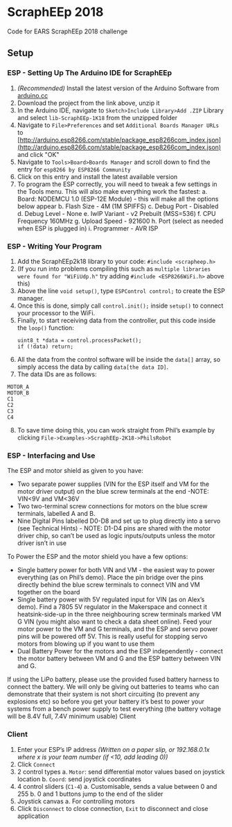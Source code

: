 # ScraphEEp 2018
Code for EARS ScraphEEp 2018 challenge

## Setup
### ESP - Setting Up The Arduino IDE for ScraphEEp
1. *(Recommended)* Install the latest version of the Arduino Software from [arduino.cc](http://www.arduino.cc)
2. Download the project from the link above, unzip it 
3. In the Arduino IDE, navigate to `Sketch>Include Library>Add .ZIP` Library and select `lib-ScraphEEp-1K18` from the unzipped folder
4. Navigate to `File>Preferences` and set `Additional Boards Manager URLs` to [http://arduino.esp8266.com/stable/package_esp8266com_index.json](http://arduino.esp8266.com/stable/package_esp8266com_index.json) and click "OK"
5. Navigate to `Tools>Board>Boards Manager` and scroll down to find the entry for `esp8266 by ESP8266 Community`
6. Click on this entry and install the latest available version
7. To program the ESP correctly, you will need to tweak a few settings in the Tools menu. This will also make everything work the fastest:
	a. Board: NODEMCU 1.0 (ESP-12E Module) - this will make all the options below appear
	b. Flash Size - 4M (1M SPIFFS)
	c. Debug Port - Disabled
	d. Debug Level - None
	e. IwIP Variant - v2 Prebuilt (MSS=536)
	f. CPU Frequency 160MHz
	g. Upload Speed - 921600
	h. Port (select as needed when ESP is plugged in)
	i. Programmer - AVR ISP

### ESP - Writing Your Program
1. Add the ScraphEEp2k18 library to your code: `#include <scrapheep.h>`
2. (If you run into problems compiling this such as `multiple libraries were found for "WiFiUdp.h"` try adding `#include <ESP8266WiFi.h>` above this)
3. Above the line `void setup()`, type `ESPControl control;` to create the ESP manager.
4. Once this is done, simply call `control.init();` inside `setup()` to connect your processor to the WiFi.
5. Finally, to start receiving data from the controller, put this code inside the `loop()` function:
	```
	uint8_t *data = control.processPacket();
	if (!data) return;
	```
6. All the data from the control software will be inside the `data[]` array, so simply access the data by calling `data[the data ID]`.
7. The data IDs are as follows:
```
MOTOR_A
MOTOR_B
C1
C2
C3
C4
```
8. To save time doing this, you can work straight from Phil’s example by clicking `File->Examples->ScraphEEp-2K18->PhilsRobot`


### ESP - Interfacing and Use
The ESP and motor shield as given to you have:
- Two separate power supplies (VIN for the ESP itself and VM for the motor driver output) on the blue screw terminals at the end -NOTE:  VIN<9V and VM<36V
- Two two-terminal screw connections for motors on the blue screw terminals, labelled A and B.
- Nine Digital Pins labelled D0-D8 and set up to plug directly into a servo (see Technical Hints) - NOTE: D1-D4 pins are shared with the motor driver chip, so can’t be used as logic inputs/outputs unless the motor driver isn’t in use

To Power the ESP and the motor shield you have a few options:
- Single battery power for both VIN and VM - the easiest way to power everything (as on Phil’s demo). Place the pin bridge over the pins directly behind the blue screw terminals to connect VIN and VM together on the board
- Single battery power with 5V regulated input for VIN (as on Alex’s demo). Find a 7805 5V regulator in the Makerspace and connect it heatsink-side-up in the three neighbouring screw terminals marked VM G VIN (you might also want to check a data sheet online). Feed your motor power to the VM and G terminals, and the ESP and servo power pins will be powered off 5V. This is really useful for stopping servo motors from blowing up if you want to use them
- Dual Battery Power for the motors and the ESP independently - connect the motor battery between VM and G and the ESP battery between VIN and G.

If using the LiPo battery, please use the provided fused battery harness to connect the battery. We will only be giving out batteries to teams who can demonstrate that their system is not short circuiting (to prevent any explosions etc) so before you get your battery it’s best to power your systems from a bench power supply to test everything (the battery voltage will be 8.4V full, 7.4V minimum usable)
Client
	

### Client
1. Enter your ESP’s IP address *(Written on a paper slip, or 192.168.0.1x where x is your team number (if <10, add leading 0))*
2. Click `Connect`
3. 2 control types
a. `Motor`: send differential motor values based on joystick location
b. `Coord`: send joystick coordinates
4. 4 control sliders (`C1-4`)
a. Customisable, sends a value between 0 and 255
b. 0 and 1 buttons jump to the end of the slider
5. Joystick canvas
a. For controlling motors
6. Click `Disconnect` to close connection, `Exit` to disconnect and close application
